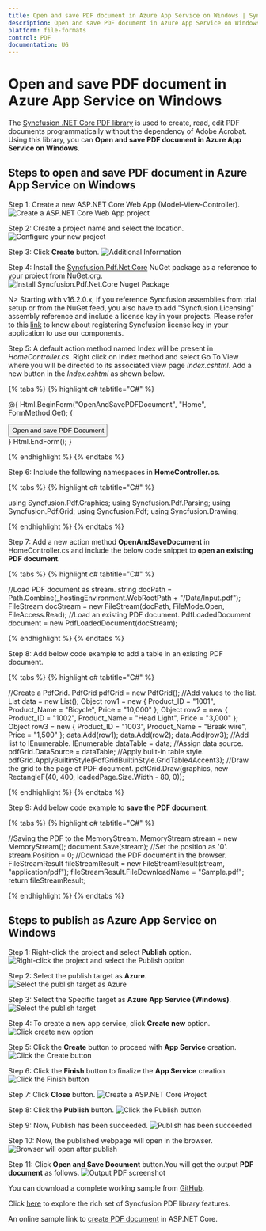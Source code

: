 ```yaml
---
title: Open and save PDF document in Azure App Service on Windows | Syncfusion
description: Open and save PDF document in Azure App Service on Windows using .NET Core PDF library without the dependency of Adobe Acrobat.
platform: file-formats
control: PDF
documentation: UG
---
```


# Open and save PDF document in Azure App Service on Windows

The [Syncfusion .NET Core PDF library](https://www.syncfusion.com/document-processing/pdf-framework/net-core) is used to create, read, edit PDF documents programmatically without the dependency of Adobe Acrobat. Using this library, you can **Open and save PDF document in Azure App Service on Windows**.

## Steps to open and save PDF document in Azure App Service on Windows

Step 1: Create a new ASP.NET Core Web App (Model-View-Controller).
![Create a ASP.NET Core Web App project](Azure_Images/Azure_app_service_windows/Create-net-core-web-app.png)

Step 2: Create a project name and select the location.
![Configure your new project](Azure_Images/Azure_app_service_windows/project_configuration.png)

Step 3: Click **Create** button.
![Additional Information](Azure_Images/Azure_app_service_windows/Framework_selection.png)

Step 4: Install the [Syncfusion.Pdf.Net.Core](https://www.nuget.org/packages/Syncfusion.Pdf.Net.Core/) NuGet package as a reference to your project from [NuGet.org](https://www.nuget.org/).
![Install Syncfusion.Pdf.Net.Core Nuget Package](Azure_Images/Azure_app_service_windows/NuGet_package.png)

N> Starting with v16.2.0.x, if you reference Syncfusion assemblies from trial setup or from the NuGet feed, you also have to add "Syncfusion.Licensing" assembly reference and include a license key in your projects. Please refer to this [link](https://help.syncfusion.com/common/essential-studio/licensing/overview) to know about registering Syncfusion license key in your application to use our components.

Step 5: A default action method named Index will be present in *HomeController.cs*. Right click on Index method and select Go To View where you will be directed to its associated view page *Index.cshtml*. Add a new button in the *Index.cshtml* as shown below.

{% tabs %}
{% highlight c# tabtitle="C#" %}

@{
    Html.BeginForm("OpenAndSavePDFDocument", "Home", FormMethod.Get);
    {
        <div>
            <input type="submit" value="Open and save PDF Document" style="width:200px;height:27px" />
        </div>
    }
    Html.EndForm();
}

{% endhighlight %}
{% endtabs %}

Step 6: Include the following namespaces in **HomeController.cs**.

{% tabs %}
{% highlight c# tabtitle="C#" %}

using Syncfusion.Pdf.Graphics;
using Syncfusion.Pdf.Parsing;
using Syncfusion.Pdf.Grid;
using Syncfusion.Pdf;
using Syncfusion.Drawing;

{% endhighlight %}
{% endtabs %}

Step 7: Add a new action method **OpenAndSaveDocument** in HomeController.cs and include the below code snippet to **open an existing PDF document**.

{% tabs %}
{% highlight c# tabtitle="C#" %}

//Load PDF document as stream.
string docPath = Path.Combine(_hostingEnvironment.WebRootPath + "/Data/Input.pdf");
FileStream docStream = new FileStream(docPath, FileMode.Open, FileAccess.Read);
//Load an existing PDF document.
PdfLoadedDocument document = new PdfLoadedDocument(docStream);

{% endhighlight %}
{% endtabs %}

Step 8: Add below code example to add a table in an existing PDF document.

{% tabs %}
{% highlight c# tabtitle="C#" %}

//Create a PdfGrid.
PdfGrid pdfGrid = new PdfGrid();
//Add values to the list.
List<object> data = new List<object>();
Object row1 = new { Product_ID = "1001", Product_Name = "Bicycle", Price = "10,000" };
Object row2 = new { Product_ID = "1002", Product_Name = "Head Light", Price = "3,000" };
Object row3 = new { Product_ID = "1003", Product_Name = "Break wire", Price = "1,500" };
data.Add(row1);
data.Add(row2);
data.Add(row3);
//Add list to IEnumerable.
IEnumerable<object> dataTable = data;
//Assign data source.
pdfGrid.DataSource = dataTable;
//Apply built-in table style.
pdfGrid.ApplyBuiltinStyle(PdfGridBuiltinStyle.GridTable4Accent3);
//Draw the grid to the page of PDF document.
pdfGrid.Draw(graphics, new RectangleF(40, 400, loadedPage.Size.Width - 80, 0));

{% endhighlight %}
{% endtabs %}

Step 9: Add below code example to **save the PDF document**.

{% tabs %}
{% highlight c# tabtitle="C#" %}

//Saving the PDF to the MemoryStream.
MemoryStream stream = new MemoryStream();
document.Save(stream);
//Set the position as '0'.
stream.Position = 0;
//Download the PDF document in the browser.
FileStreamResult fileStreamResult = new FileStreamResult(stream, "application/pdf");
fileStreamResult.FileDownloadName = "Sample.pdf";
return fileStreamResult;

{% endhighlight %}
{% endtabs %}

## Steps to publish as Azure App Service on Windows

Step 1: Right-click the project and select **Publish** option.
![Right-click the project and select the Publish option](Azure_Images/Azure_app_service_windows/Click_publish_button.png)

Step 2: Select the publish target as **Azure**.
![Select the publish target as Azure](Azure_Images/Azure_app_service_windows/Select_target.png)

Step 3: Select the Specific target as **Azure App Service (Windows)**.
![Select the publish target](Azure_Images/Azure_app_service_windows/Select_azure-app-service-windows.png)

Step 4: To create a new app service, click **Create new** option.
![Click create new option](Azure_Images/Azure_app_service_windows/Create_new_app_service.png)

Step 5: Click the **Create** button to proceed with **App Service** creation.
![Click the Create button](Azure_Images/Azure_app_service_windows/App_service_details.png)

Step 6: Click the **Finish** button to finalize the **App Service** creation.
![Click the Finish button](Azure_Images/Azure_app_service_windows/Finish_app_service.png)

Step 7: Click **Close** button.
![Create a ASP.NET Core Project](Azure_Images/Azure_app_service_windows/profile_creation_success.png)

Step 8: Click the **Publish** button.
![Click the Publish button](Azure_Images/Azure_app_service_windows/Publish_app_service.png)

Step 9: Now, Publish has been succeeded.
![Publish has been succeeded](Azure_Images/Azure_app_service_windows/Publish_link.png)

Step 10: Now, the published webpage will open in the browser. 
![Browser will open after publish](Azure_Images/Azure_app_service_windows/WebView.png)

Step 11: Click **Open and Save Document** button.You will get the output **PDF document** as follows.
![Output PDF screenshot](Azure_Images/Azure_app_service_windows/Output_screenshot.png)

You can download a complete working sample from [GitHub](https://github.com/SyncfusionExamples/PDF-Examples/tree/master/Open%20and%20Save%20PDF%20document/Azure/Azure_App_Service).

Click [here](https://www.syncfusion.com/document-processing/pdf-framework/net-core) to explore the rich set of Syncfusion PDF library features. 

An online sample link to [create PDF document](https://ej2.syncfusion.com/aspnetcore/PDF/HelloWorld#/material3) in ASP.NET Core. 